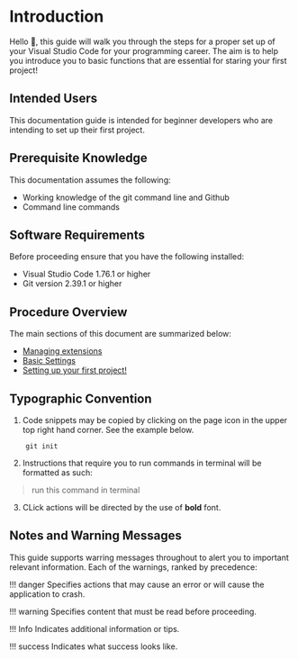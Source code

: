 # Introduction

Hello 👋, this guide will walk you through the steps for a proper set up of your Visual Studio Code for your programming career. The aim is to help you introduce you to basic functions that are essential for staring your first project!

## Intended Users

This documentation guide is intended for beginner developers who are intending to set up their first project.

## Prerequisite Knowledge

This documentation assumes the following:

- Working knowledge of the git command line and Github
- Command line commands

## Software Requirements

Before proceeding ensure that you have the following installed:

- Visual Studio Code 1.76.1 or higher
- Git version 2.39.1 or higher

## Procedure Overview

The main sections of this document are summarized below:

- [Managing extensions](/docs/extensions.md)
- [Basic Settings](/docs/settings.md)
- [Setting up your first project!](/docs/setup.md)

## Typographic Convention  

1. Code snippets may be copied by clicking on the page icon in the upper top right hand corner. See the example below.

``` { .js .annotate }
    git init
```

2. Instructions that require you to run commands in terminal will be formatted as such:

> run this command in terminal

3. CLick actions will be directed by the use of **bold** font.

## Notes and Warning Messages

This guide supports warring messages throughout to alert you to important relevant information. Each of the warnings, ranked by precedence:

!!! danger
    Specifies actions that may cause an error or will cause the application to crash.

!!! warning
    Specifies content that must be read before proceeding.

!!! Info
    Indicates additional information or tips.

!!! success
    Indicates what success looks like.
